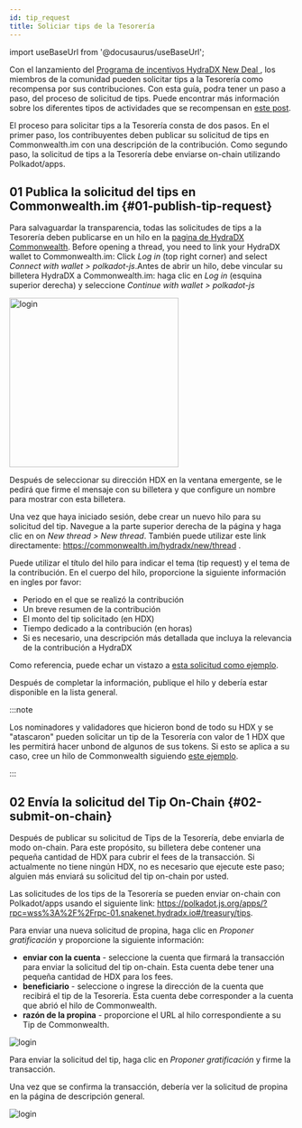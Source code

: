 ```yaml
---
id: tip_request
title: Soliciar tips de la Tesorería
---
```


import useBaseUrl from '@docusaurus/useBaseUrl';

Con el lanzamiento del [Programa de incentivos HydraDX New Deal ](#link-to-new-deal), los miembros de la comunidad pueden solicitar tips a la Tesorería  como recompensa por sus contribuciones. Con esta guía, podra tener un paso a paso, del proceso de solicitud de tips. Puede encontrar más información sobre los diferentes tipos de actividades que se recompensan en [este post](/new_deal).

El proceso para solicitar tips a la Tesorería consta de dos pasos. En el primer paso, los contribuyentes deben publicar su solicitud de tips en Commonwealth.im con una descripción de la contribución. Como segundo paso, la solicitud de tips a la Tesorería debe enviarse on-chain utilizando Polkadot/apps.

## 01 Publica la solicitud del tips en Commonwealth.im {#01-publish-tip-request}

Para salvaguardar la transparencia, todas las solicitudes de tips a la Tesorería deben publicarse en un hilo en la [pagina de HydraDX Commonwealth](https://commonwealth.im/hydradx). Before opening a thread, you need to link your HydraDX wallet to Commonwealth.im: Click *Log in* (top right corner) and select *Connect with wallet > polkadot-js*.Antes de abrir un hilo, debe vincular su billetera HydraDX a Commonwealth.im: haga clic en *Log in* (esquina superior derecha) y seleccione *Continue with wallet > polkadot-js*

<div style={{textAlign: 'center'}}>
  <img alt="login" src={useBaseUrl('/tip-request/login.jpg')} width="300px" />
</div>

Después de seleccionar su dirección HDX en la ventana emergente, se le pedirá que firme el mensaje con su billetera y que configure un nombre para mostrar con esta billetera.

Una vez que haya iniciado sesión, debe crear un nuevo hilo para su solicitud del tip. Navegue a la parte superior derecha de la página y haga clic en on *New thread > New thread*. También puede utilizar este link directamente: https://commonwealth.im/hydradx/new/thread . 

Puede utilizar el título del hilo para indicar el tema (tip request) y el tema de la contribución. En el cuerpo del hilo, proporcione la siguiente información en ingles por favor:

* Periodo en el que se realizó la contribución
* Un breve resumen de la contribución
* El monto del tip solicitado (en HDX)
* Tiempo dedicado a la contribución (en horas)
* Si es necesario, una descripción más detallada que incluya la relevancia de la contribución a HydraDX

Como referencia, puede echar un vistazo a [esta solicitud como ejemplo](https://commonwealth.im/hydradx/proposal/discussion/1165-tip-request-add-documentation-for-staking).

Después de completar la información, publique el hilo y debería estar disponible en la lista general.

:::note

Los nominadores y validadores que hicieron bond de todo su HDX y se "atascaron" pueden solicitar un tip de la Tesorería con valor de 1 HDX que les permitirá hacer unbond de algunos de sus tokens. Si esto se aplica a su caso, cree un hilo de Commonwealth siguiendo [este ejemplo](https://commonwealth.im/hydradx/proposal/discussion/1166-tip-request-overbonded-staker).

:::

## 02 Envía la solicitud del Tip On-Chain {#02-submit-on-chain}

Después de publicar su solicitud de Tips de la Tesorería, debe enviarla de modo on-chain. Para este propósito, su billetera debe contener una pequeña cantidad de HDX para cubrir el fees de la transacción. Si actualmente no tiene ningún HDX, no es necesario que ejecute este paso; alguien más enviará su solicitud del tip on-chain por usted.

Las solicitudes de los tips de la Tesorería se pueden enviar on-chain con Polkadot/apps usando el siguiente link: https://polkadot.js.org/apps/?rpc=wss%3A%2F%2Frpc-01.snakenet.hydradx.io#/treasury/tips.

Para enviar una nueva solicitud de propina, haga clic en *Proponer gratificación* y proporcione la siguiente información:

* **enviar con la cuenta** - seleccione la cuenta que firmará la transacción para enviar la solicitud del tip on-chain. Esta cuenta debe tener una pequeña cantidad de HDX para los fees.
* **beneficiario** - seleccione o ingrese la dirección de la cuenta que recibirá el tip de la Tesorería. Esta cuenta debe corresponder a la cuenta que abrió el hilo de Commonwealth.
* **razón de la propina** - proporcione el URL al hilo  correspondiente a su Tip de Commonwealth.

<div style={{textAlign: 'center'}}>
  <img alt="login" src={useBaseUrl('/tip-request/submit-on-chain.jpg')} />
</div>

Para enviar la solicitud del tip, haga clic en *Proponer gratificación* y firme la transacción.

Una vez que se confirma la transacción, debería ver la solicitud de propina en la página de descripción general.

<div style={{textAlign: 'center'}}>
  <img alt="login" src={useBaseUrl('/tip-request/tip-requests.jpg')} />
</div>
